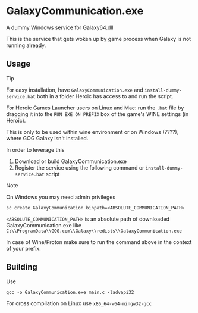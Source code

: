 # GalaxyCommunication.exe

A dummy Windows service for Galaxy64.dll

This is the service that gets woken up by game process when Galaxy is not running already.

## Usage
> [!TIP]
> For easy installation, have `GalaxyCommunication.exe` and `install-dummy-service.bat` both in a folder Heroic has access to and run the script.
>
> For Heroic Games Launcher users on Linux and Mac: run the `.bat` file by dragging it into the `RUN EXE ON PREFIX` box of the game's WINE settings (in Heroic).

This is only to be used within wine environment or on Windows (????), where GOG Galaxy isn't installed.

In order to leverage this
1. Download or build GalaxyCommunication.exe
2. Register the service using the following command or `install-dummy-service.bat` script

> [!NOTE]
> On Windows you may need admin privileges

```shell
sc create GalaxyCommunication binpath=<ABSOLUTE_COMMUNICATION_PATH>
```
`<ABSOLUTE_COMMUNICATION_PATH>` is an absolute path of downloaded GalaxyCommunication.exe like `C:\\ProgramData\\GOG.com\\Galaxy\\redists\\GalaxyCommunication.exe`

In case of Wine/Proton make sure to run the command above in the context of your prefix.

## Building

Use 
```shell
gcc -o GalaxyCommunication.exe main.c -ladvapi32
```

For cross compilation on Linux use `x86_64-w64-mingw32-gcc`